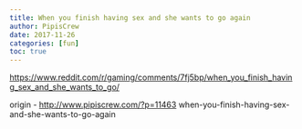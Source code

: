 ```yaml
---
title: When you finish having sex and she wants to go again
author: PipisCrew
date: 2017-11-26
categories: [fun]
toc: true
---
```


https://www.reddit.com/r/gaming/comments/7fj5bp/when_you_finish_having_sex_and_she_wants_to_go/

origin - http://www.pipiscrew.com/?p=11463 when-you-finish-having-sex-and-she-wants-to-go-again